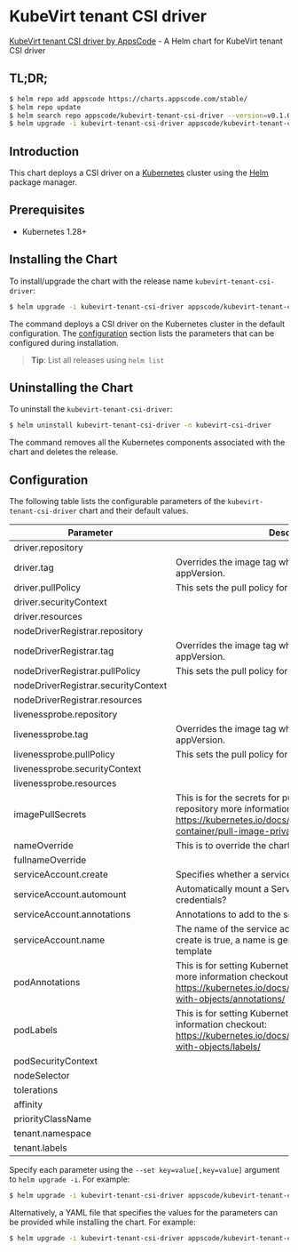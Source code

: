 # KubeVirt tenant CSI driver

[KubeVirt tenant CSI driver by AppsCode](https://github.com/kube-virt/csi-driver) - A Helm chart for KubeVirt tenant CSI driver

## TL;DR;

```bash
$ helm repo add appscode https://charts.appscode.com/stable/
$ helm repo update
$ helm search repo appscode/kubevirt-tenant-csi-driver --version=v0.1.0
$ helm upgrade -i kubevirt-tenant-csi-driver appscode/kubevirt-tenant-csi-driver -n kubevirt-csi-driver --create-namespace --version=v0.1.0
```

## Introduction

This chart deploys a CSI driver on a [Kubernetes](http://kubernetes.io) cluster using the [Helm](https://helm.sh) package manager.

## Prerequisites

- Kubernetes 1.28+

## Installing the Chart

To install/upgrade the chart with the release name `kubevirt-tenant-csi-driver`:

```bash
$ helm upgrade -i kubevirt-tenant-csi-driver appscode/kubevirt-tenant-csi-driver -n kubevirt-csi-driver --create-namespace --version=v0.1.0
```

The command deploys a CSI driver on the Kubernetes cluster in the default configuration. The [configuration](#configuration) section lists the parameters that can be configured during installation.

> **Tip**: List all releases using `helm list`

## Uninstalling the Chart

To uninstall the `kubevirt-tenant-csi-driver`:

```bash
$ helm uninstall kubevirt-tenant-csi-driver -n kubevirt-csi-driver
```

The command removes all the Kubernetes components associated with the chart and deletes the release.

## Configuration

The following table lists the configurable parameters of the `kubevirt-tenant-csi-driver` chart and their default values.

|              Parameter              |                                                                                           Description                                                                                            |                             Default                              |
|-------------------------------------|--------------------------------------------------------------------------------------------------------------------------------------------------------------------------------------------------|------------------------------------------------------------------|
| driver.repository                   |                                                                                                                                                                                                  | <code>quay.io/kubevirt/kubevirt-csi-driver</code>                |
| driver.tag                          | Overrides the image tag whose default is the chart appVersion.                                                                                                                                   | <code>"latest"</code>                                            |
| driver.pullPolicy                   | This sets the pull policy for images.                                                                                                                                                            | <code>Always</code>                                              |
| driver.securityContext              |                                                                                                                                                                                                  | <code>{"allowPrivilegeEscalation":true,"privileged":true}</code> |
| driver.resources                    |                                                                                                                                                                                                  | <code>{"requests":{"cpu":"10m","memory":"50Mi"}}</code>          |
| nodeDriverRegistrar.repository      |                                                                                                                                                                                                  | <code>quay.io/openshift/origin-csi-node-driver-registrar</code>  |
| nodeDriverRegistrar.tag             | Overrides the image tag whose default is the chart appVersion.                                                                                                                                   | <code>"latest"</code>                                            |
| nodeDriverRegistrar.pullPolicy      | This sets the pull policy for images.                                                                                                                                                            | <code>IfNotPresent</code>                                        |
| nodeDriverRegistrar.securityContext |                                                                                                                                                                                                  | <code>{}</code>                                                  |
| nodeDriverRegistrar.resources       |                                                                                                                                                                                                  | <code>{"requests":{"cpu":"5m","memory":"20Mi"}}</code>           |
| livenessprobe.repository            |                                                                                                                                                                                                  | <code>quay.io/openshift/origin-csi-livenessprobe</code>          |
| livenessprobe.tag                   | Overrides the image tag whose default is the chart appVersion.                                                                                                                                   | <code>"latest"</code>                                            |
| livenessprobe.pullPolicy            | This sets the pull policy for images.                                                                                                                                                            | <code>IfNotPresent</code>                                        |
| livenessprobe.securityContext       |                                                                                                                                                                                                  | <code>{}</code>                                                  |
| livenessprobe.resources             |                                                                                                                                                                                                  | <code>{"requests":{"cpu":"5m","memory":"20Mi"}}</code>           |
| imagePullSecrets                    | This is for the secrets for pulling an image from a private repository more information can be found here: https://kubernetes.io/docs/tasks/configure-pod-container/pull-image-private-registry/ | <code>[]</code>                                                  |
| nameOverride                        | This is to override the chart name.                                                                                                                                                              | <code>""</code>                                                  |
| fullnameOverride                    |                                                                                                                                                                                                  | <code>""</code>                                                  |
| serviceAccount.create               | Specifies whether a service account should be created                                                                                                                                            | <code>true</code>                                                |
| serviceAccount.automount            | Automatically mount a ServiceAccount's API credentials?                                                                                                                                          | <code>true</code>                                                |
| serviceAccount.annotations          | Annotations to add to the service account                                                                                                                                                        | <code>{}</code>                                                  |
| serviceAccount.name                 | The name of the service account to use. If not set and create is true, a name is generated using the fullname template                                                                           | <code>""</code>                                                  |
| podAnnotations                      | This is for setting Kubernetes Annotations to a Pod. For more information checkout: https://kubernetes.io/docs/concepts/overview/working-with-objects/annotations/                               | <code>{}</code>                                                  |
| podLabels                           | This is for setting Kubernetes Labels to a Pod. For more information checkout: https://kubernetes.io/docs/concepts/overview/working-with-objects/labels/                                         | <code>{}</code>                                                  |
| podSecurityContext                  |                                                                                                                                                                                                  | <code>{}</code>                                                  |
| nodeSelector                        |                                                                                                                                                                                                  | <code>{}</code>                                                  |
| tolerations                         |                                                                                                                                                                                                  | <code>[{"operator":"Exists"}]</code>                             |
| affinity                            |                                                                                                                                                                                                  | <code>{}</code>                                                  |
| priorityClassName                   |                                                                                                                                                                                                  | <code>system-node-critical</code>                                |
| tenant.namespace                    |                                                                                                                                                                                                  | <code>""</code>                                                  |
| tenant.labels                       |                                                                                                                                                                                                  | <code>csi-driver/cluster=tenant</code>                           |


Specify each parameter using the `--set key=value[,key=value]` argument to `helm upgrade -i`. For example:

```bash
$ helm upgrade -i kubevirt-tenant-csi-driver appscode/kubevirt-tenant-csi-driver -n kubevirt-csi-driver --create-namespace --version=v0.1.0 --set driver.repository=quay.io/kubevirt/kubevirt-csi-driver
```

Alternatively, a YAML file that specifies the values for the parameters can be provided while
installing the chart. For example:

```bash
$ helm upgrade -i kubevirt-tenant-csi-driver appscode/kubevirt-tenant-csi-driver -n kubevirt-csi-driver --create-namespace --version=v0.1.0 --values values.yaml
```
